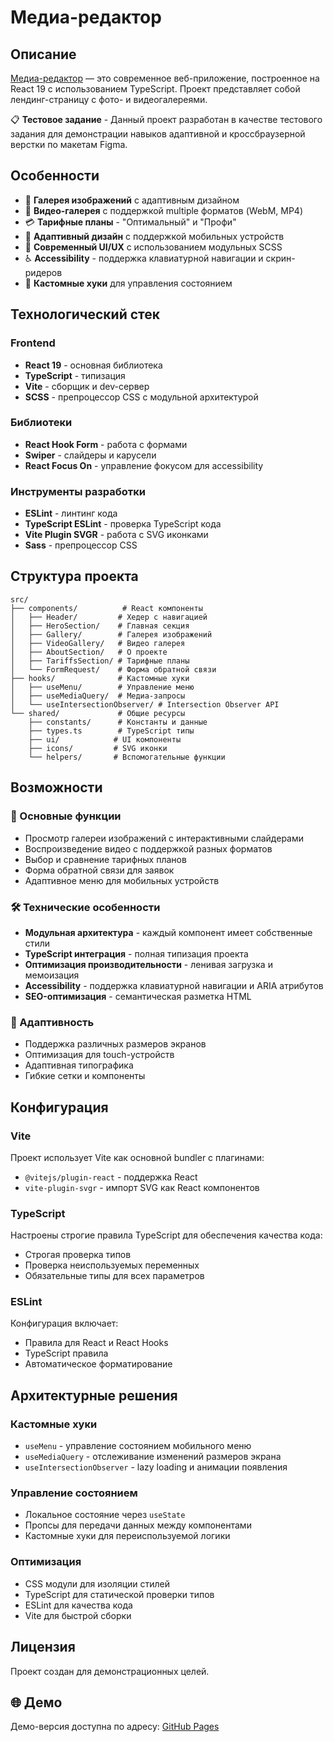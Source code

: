 # Медиа-редактор

## Описание

[Медиа-редактор](https://margarita-kryukova.github.io/media-editor/) — это современное веб-приложение, построенное на React 19 с использованием TypeScript. Проект представляет собой лендинг-страницу с фото- и видеогалереями.

📋 **Тестовое задание** - Данный проект разработан в качестве тестового задания для демонстрации навыков адаптивной и кроссбраузерной верстки по макетам Figma.

## Особенности

- 📸 **Галерея изображений** с адаптивным дизайном
- 🎥 **Видео-галерея** с поддержкой multiple форматов (WebM, MP4)
- 💳 **Тарифные планы** - "Оптимальный" и "Профи"
- 📱 **Адаптивный дизайн** с поддержкой мобильных устройств
- 🎨 **Современный UI/UX** с использованием модульных SCSS
- ♿ **Accessibility** - поддержка клавиатурной навигации и скрин-ридеров
- 🔧 **Кастомные хуки** для управления состоянием

## Технологический стек

### Frontend

- **React 19** - основная библиотека
- **TypeScript** - типизация
- **Vite** - сборщик и dev-сервер
- **SCSS** - препроцессор CSS с модульной архитектурой

### Библиотеки

- **React Hook Form** - работа с формами
- **Swiper** - слайдеры и карусели
- **React Focus On** - управление фокусом для accessibility

### Инструменты разработки

- **ESLint** - линтинг кода
- **TypeScript ESLint** - проверка TypeScript кода
- **Vite Plugin SVGR** - работа с SVG иконками
- **Sass** - препроцессор CSS

## Структура проекта

```
src/
├── components/          # React компоненты
│   ├── Header/         # Хедер с навигацией
│   ├── HeroSection/    # Главная секция
│   ├── Gallery/        # Галерея изображений
│   ├── VideoGallery/   # Видео галерея
│   ├── AboutSection/   # О проекте
│   ├── TariffsSection/ # Тарифные планы
│   └── FormRequest/    # Форма обратной связи
├── hooks/              # Кастомные хуки
│   ├── useMenu/        # Управление меню
│   ├── useMediaQuery/  # Медиа-запросы
│   └── useIntersectionObserver/ # Intersection Observer API
└── shared/             # Общие ресурсы
    ├── constants/      # Константы и данные
    ├── types.ts        # TypeScript типы
    ├── ui/            # UI компоненты
    ├── icons/         # SVG иконки
    └── helpers/       # Вспомогательные функции
```

## Возможности

### 🎯 Основные функции

- Просмотр галереи изображений с интерактивными слайдерами
- Воспроизведение видео с поддержкой разных форматов
- Выбор и сравнение тарифных планов
- Форма обратной связи для заявок
- Адаптивное меню для мобильных устройств

### 🛠️ Технические особенности

- **Модульная архитектура** - каждый компонент имеет собственные стили
- **TypeScript интеграция** - полная типизация проекта
- **Оптимизация производительности** - ленивая загрузка и мемоизация
- **Accessibility** - поддержка клавиатурной навигации и ARIA атрибутов
- **SEO-оптимизация** - семантическая разметка HTML

### 📱 Адаптивность

- Поддержка различных размеров экранов
- Оптимизация для touch-устройств
- Адаптивная типографика
- Гибкие сетки и компоненты

## Конфигурация

### Vite

Проект использует Vite как основной bundler с плагинами:

- `@vitejs/plugin-react` - поддержка React
- `vite-plugin-svgr` - импорт SVG как React компонентов

### TypeScript

Настроены строгие правила TypeScript для обеспечения качества кода:

- Строгая проверка типов
- Проверка неиспользуемых переменных
- Обязательные типы для всех параметров

### ESLint

Конфигурация включает:

- Правила для React и React Hooks
- TypeScript правила
- Автоматическое форматирование

## Архитектурные решения

### Кастомные хуки

- `useMenu` - управление состоянием мобильного меню
- `useMediaQuery` - отслеживание изменений размеров экрана
- `useIntersectionObserver` - lazy loading и анимации появления

### Управление состоянием

- Локальное состояние через `useState`
- Пропсы для передачи данных между компонентами
- Кастомные хуки для переиспользуемой логики

### Оптимизация

- CSS модули для изоляции стилей
- TypeScript для статической проверки типов
- ESLint для качества кода
- Vite для быстрой сборки

## Лицензия

Проект создан для демонстрационных целей.

## 🌐 Демо

Демо-версия доступна по адресу: [GitHub Pages](https://margarita-kryukova.github.io/media-editor/)
